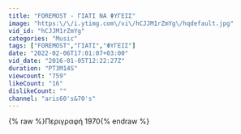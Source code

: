 ```yaml
---
title: "FOREMOST - ΓΙΑΤΙ ΝΑ ΦΥΓΕΙΣ"
image: "https:\/\/i.ytimg.com\/vi\/hCJJM1rZmYg\/hqdefault.jpg"
vid_id: "hCJJM1rZmYg"
categories: "Music"
tags: ["FOREMOST","ΓΙΑΤΙ","ΦΥΓΕΙΣ"]
date: "2022-02-06T17:01:07+03:00"
vid_date: "2016-01-05T12:22:27Z"
duration: "PT3M14S"
viewcount: "759"
likeCount: "16"
dislikeCount: ""
channel: "aris60's&70's"
---
```

{% raw %}Περιγραφή 1970{% endraw %}
